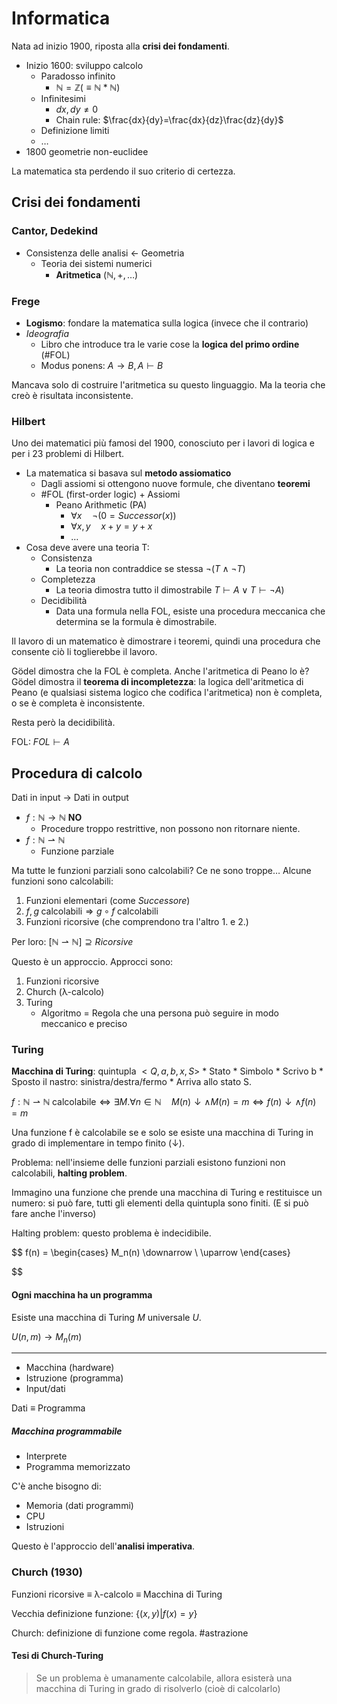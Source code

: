 # Informatica

Nata ad inizio 1900, riposta alla **crisi dei fondamenti**.

- Inizio 1600: sviluppo calcolo
    - Paradosso infinito
        - $\mathbb{N}=\mathbb{Z} (\equiv \mathbb{N}*\mathbb{N})$
    - Infinitesimi
        - $dx, dy \neq 0$
        - Chain rule: $\frac{dx}{dy}=\frac{dx}{dz}\frac{dz}{dy}$
    - Definizione limiti
    - …
- 1800 geometrie non-euclidee

La matematica sta perdendo il suo criterio di certezza.

## Crisi dei fondamenti

### Cantor, Dedekind

- Consistenza delle analisi <- Geometria
    - Teoria dei sistemi numerici
        - **Aritmetica** ($\mathbb{N},+,…$)

### Frege

- **Logismo**: fondare la matematica sulla logica (invece che il contrario)
- *Ideografia*
    - Libro che introduce tra le varie cose la **logica del primo ordine** (#FOL)
    - Modus ponens: $A \rightarrow B, A \vdash B$

Mancava solo di costruire l'aritmetica su questo linguaggio. Ma la teoria che creò è risultata inconsistente.

### Hilbert

Uno dei matematici più famosi del 1900, conosciuto per i lavori di logica e per i 23 problemi di Hilbert.

- La matematica si basava sul **metodo assiomatico**
    - Dagli assiomi si ottengono nuove formule, che diventano **teoremi**
    - #FOL (first-order logic) + Assiomi
        - Peano Arithmetic (PA)
            - $\forall{x} \quad \neg (0=Successor(x))$
            - $\forall x,y \quad x+y=y+x$
            - …
- Cosa deve avere una teoria T:
    - Consistenza
        - La teoria non contraddice se stessa $\neg(T \land \neg T)$
    - Completezza
        - La teoria dimostra tutto il dimostrabile $T \vdash A \lor T \vdash \neg A$)
    - Decidibilità
        - Data una formula nella FOL, esiste una procedura meccanica che determina se la formula è dimostrabile.

Il lavoro di un matematico è dimostrare i teoremi, quindi una procedura che consente ciò li toglierebbe il lavoro.

Gödel dimostra che la FOL è completa. Anche l'aritmetica di Peano lo è? Gödel dimostra il **teorema di incompletezza**: la logica dell'aritmetica di Peano (e qualsiasi sistema logico che codifica l'aritmetica) non è completa, o se è completa è inconsistente.

Resta però la decidibilità.

FOL: $FOL \vdash A$

## Procedura di calcolo

Dati in input -> Dati in output

- $f: \mathbb{N} \rightarrow \mathbb{N}$ **NO**
    - Procedure troppo restrittive, non possono non ritornare niente.
- $f: \mathbb{N} \rightharpoonup \mathbb{N}$
    - Funzione parziale

Ma tutte le funzioni parziali sono calcolabili? Ce ne sono troppe… Alcune funzioni sono calcolabili:

1. Funzioni elementari (come $Successore$)
2. $f,g \; \text{calcolabili} \Rightarrow g \circ f \; \text{calcolabili}$
3. Funzioni ricorsive (che comprendono tra l'altro 1. e 2.)

Per loro: $[\mathbb{N} \rightharpoonup \mathbb{N}] \supseteq Ricorsive$

Questo è un approccio. Approcci sono:

1. Funzioni ricorsive
2. Church (λ-calcolo)
3. Turing
    - Algoritmo = Regola che una persona può seguire in modo meccanico e preciso

### Turing

**Macchina di Turing**: quintupla $<Q,a,b,x,S>$
\* Stato
\* Simbolo
\* Scrivo b
\* Sposto il nastro: sinistra/destra/fermo
\* Arriva allo stato S.

$f: \mathbb{N} \rightharpoonup \mathbb{N} \; \text{calcolabile} \Leftrightarrow \exists M. \forall n \in \mathbb{N} \quad M(n) \downarrow \land M(n) = m \Leftrightarrow f(n) \downarrow \land f(n)=m$

Una funzione f è calcolabile se e solo se esiste una macchina di Turing in grado di implementare in tempo finito ($\downarrow$).

Problema: nell'insieme delle funzioni parziali esistono funzioni non calcolabili, **halting problem**.

Immagino una funzione che prende una macchina di Turing e restituisce un numero: si può fare, tutti gli elementi della quintupla sono finiti. (E si può fare anche l'inverso)

Halting problem: questo problema è indecidibile.

$$
f(n) =
  \begin{cases}
    M_n(n) \downarrow \\
    \uparrow
  \end{cases}

$$

#### Ogni macchina ha un programma

Esiste una macchina di Turing $M$ universale $U$.

$U(n,m) \rightarrow M_n(m)$

* * *

- Macchina (hardware)
- Istruzione (programma)
- Input/dati

Dati $\equiv$ Programma

##### Macchina programmabile

- Interprete
- Programma memorizzato

C'è anche bisogno di:

- Memoria (dati programmi)
- CPU
- Istruzioni

Questo è l'approccio dell'**analisi imperativa**.

### Church (1930)

Funzioni ricorsive $\equiv$ λ-calcolo $\equiv$ Macchina di Turing

Vecchia definizione funzione: $\{(x,y)|f(x)=y\}$

Church: definizione di funzione come regola. #astrazione

#### Tesi di Church-Turing

> Se un problema è umanamente calcolabile, allora esisterà una macchina di Turing in grado di risolverlo (cioè di calcolarlo)
